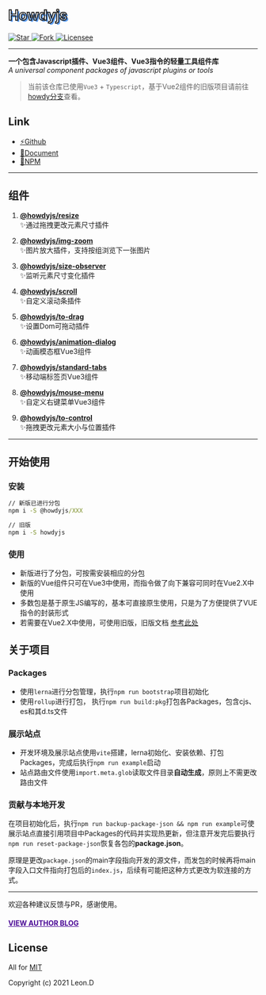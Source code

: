 <h1 style="text-shadow: 3px 3px #5b9df3;color: transparent;-webkit-text-stroke-color: #262626;-webkit-text-stroke-width: 2px;font-family: unset">Howdyjs</h1>

<p>
  <a href="https://github.com/leon-kfd/howdyjs" target="_blank">
    <img src="https://img.shields.io/github/stars/leon-kfd/howdyjs" alt="Star">
  </a>
  <a href="https://github.com/leon-kfd/howdyjs" target="_blank">
    <img src="https://img.shields.io/github/forks/leon-kfd/howdyjs?color=%23cc8844" alt="Fork">
  </a>
  <a href="https://github.com/leon-kfd/howdyjs/blob/main/LICENSE" target="_blank">
    <img src="https://img.shields.io/github/license/leon-kfd/howdyjs" alt="Licensee">
  </a>
  <img style="display: none" src="https://visitor-badge.glitch.me/badge?page_id=howdyjs.readme&amp;right_color=red" alt="Visit">
</p>

---

**一个包含Javascript插件、Vue3组件、Vue3指令的轻量工具组件库**  
*A universal component packages of javascript plugins or tools* 

> 当前该仓库已使用`Vue3` + `Typescript`，基于Vue2组件的旧版项目请前往<a href="https://github.com/leon-kfd/howdyjs/tree/howdy" target="_blank">howdy分支</a>查看。

## Link
+ <a href="https://github.com/leon-kfd/howdyjs" target="_blank">⚡Github</a>
+ <a href="https://kongfandong.cn/howdy" target="_blank">📖Document</a>
+ <a href="https://www.npmjs.com/search?q=%40howdyjs" target="_blank">💾NPM</a>

---

## 组件

1. **[@howdyjs/resize](https://kongfandong.cn/howdy/resize)**  
✨通过拖拽更改元素尺寸插件

2. **[@howdyjs/img-zoom](https://kongfandong.cn/howdy/img-zoom)**  
✨图片放大插件，支持按组浏览下一张图片

3. **[@howdyjs/size-observer](https://kongfandong.cn/howdy/size-observer)**  
✨监听元素尺寸变化插件

4. **[@howdyjs/scroll](https://kongfandong.cn/howdy/scroll)**  
✨自定义滚动条插件

5. **[@howdyjs/to-drag](https://kongfandong.cn/howdy/to-drag)**  
✨设置Dom可拖动插件

6. **[@howdyjs/animation-dialog](https://kongfandong.cn/howdy/animation-dialog)**  
✨动画模态框Vue3组件

7. **[@howdyjs/standard-tabs](https://kongfandong.cn/howdy/standard-tabs)**  
✨移动端标签页Vue3组件

8. **[@howdyjs/mouse-menu](https://kongfandong.cn/howdy/mouse-menu)**  
✨自定义右键菜单Vue3组件

9. **[@howdyjs/to-control](https://kongfandong.cn/howdy/to-control)**  
✨拖拽更改元素大小与位置插件

---

## 开始使用

### 安装
```cmd
// 新版已进行分包
npm i -S @howdyjs/XXX

// 旧版
npm i -S howdyjs
```

### 使用

+ 新版进行了分包，可按需安装相应的分包
+ 新版的Vue组件只可在Vue3中使用，而指令做了向下兼容可同时在Vue2.X中使用
+ 多数包是基于原生JS编写的，基本可直接原生使用，只是为了方便提供了VUE指令的封装形式
+ 若需要在Vue2.X中使用，可使用旧版，旧版文档 [参考此处](https://github.com/leon-kfd/howdyjs/blob/howdy/README.md)

## 关于项目

### Packages
+ 使用`lerna`进行分包管理，执行`npm run bootstrap`项目初始化
+ 使用`rollup`进行打包， 执行`npm run build:pkg`打包各Packages，包含cjs、es和其d.ts文件

### 展示站点
+ 开发环境及展示站点使用`vite`搭建，lerna初始化、安装依赖、打包Packages，完成后执行`npm run example`启动
+ 站点路由文件使用`import.meta.glob`读取文件目录**自动生成**，原则上不需更改路由文件

### 贡献与本地开发

在项目初始化后，执行`npm run backup-package-json && npm run example`可使展示站点直接引用项目中Packages的代码并实现热更新，但注意开发完后要执行`npm run reset-package-json`恢复各包的**package.json**。

原理是更改`package.json`的main字段指向开发的源文件，而发包的时候再将main字段入口文件指向打包后的`index.js`，后续有可能把这种方式更改为软连接的方式。

---

欢迎各种建议反馈与PR，感谢使用。

#### <a href="https://www.kongfandong.cn" target="_blank" style="color: rgb(75, 9, 150)">VIEW AUTHOR BLOG</a>

## License

All for [MIT](https://github.com/leon-kfd/howdyjs/blob/master/LICENSE)

Copyright (c) 2021 Leon.D
